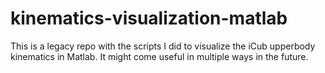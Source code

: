 # kinematics-visualization-matlab
This is a legacy repo with the scripts I did to visualize the iCub upperbody kinematics in Matlab. It might come useful in multiple ways in the future.
